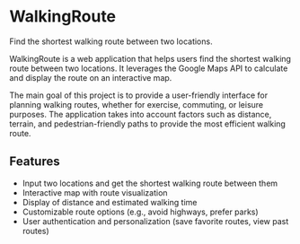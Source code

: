 # WalkingRoute

Find the shortest walking route between two locations.

WalkingRoute is a web application that helps users find the shortest walking route between two locations. It leverages the Google Maps API to calculate and display the route on an interactive map.

The main goal of this project is to provide a user-friendly interface for planning walking routes, whether for exercise, commuting, or leisure purposes. The application takes into account factors such as distance, terrain, and pedestrian-friendly paths to provide the most efficient walking route.

## Features

- Input two locations and get the shortest walking route between them
- Interactive map with route visualization
- Display of distance and estimated walking time
- Customizable route options (e.g., avoid highways, prefer parks)
- User authentication and personalization (save favorite routes, view past routes)

